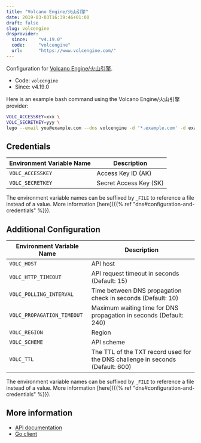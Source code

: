```yaml
---
title: "Volcano Engine/火山引擎"
date: 2019-03-03T16:39:46+01:00
draft: false
slug: volcengine
dnsprovider:
  since:    "v4.19.0"
  code:     "volcengine"
  url:      "https://www.volcengine.com/"
---
```


<!-- THIS DOCUMENTATION IS AUTO-GENERATED. PLEASE DO NOT EDIT. -->
<!-- providers/dns/volcengine/volcengine.toml -->
<!-- THIS DOCUMENTATION IS AUTO-GENERATED. PLEASE DO NOT EDIT. -->


Configuration for [Volcano Engine/火山引擎](https://www.volcengine.com/).


<!--more-->

- Code: `volcengine`
- Since: v4.19.0


Here is an example bash command using the Volcano Engine/火山引擎 provider:

```bash
VOLC_ACCESSKEY=xxx \
VOLC_SECRETKEY=yyy \
lego --email you@example.com --dns volcengine -d '*.example.com' -d example.com run
```




## Credentials

| Environment Variable Name | Description |
|-----------------------|-------------|
| `VOLC_ACCESSKEY` | Access Key ID (AK) |
| `VOLC_SECRETKEY` | Secret Access Key (SK) |

The environment variable names can be suffixed by `_FILE` to reference a file instead of a value.
More information [here]({{% ref "dns#configuration-and-credentials" %}}).


## Additional Configuration

| Environment Variable Name | Description |
|--------------------------------|-------------|
| `VOLC_HOST` | API host |
| `VOLC_HTTP_TIMEOUT` | API request timeout in seconds (Default: 15) |
| `VOLC_POLLING_INTERVAL` | Time between DNS propagation check in seconds (Default: 10) |
| `VOLC_PROPAGATION_TIMEOUT` | Maximum waiting time for DNS propagation in seconds (Default: 240) |
| `VOLC_REGION` | Region |
| `VOLC_SCHEME` | API scheme |
| `VOLC_TTL` | The TTL of the TXT record used for the DNS challenge in seconds (Default: 600) |

The environment variable names can be suffixed by `_FILE` to reference a file instead of a value.
More information [here]({{% ref "dns#configuration-and-credentials" %}}).




## More information

- [API documentation](https://www.volcengine.com/docs/6758/155086)
- [Go client](https://github.com/volcengine/volc-sdk-golang)

<!-- THIS DOCUMENTATION IS AUTO-GENERATED. PLEASE DO NOT EDIT. -->
<!-- providers/dns/volcengine/volcengine.toml -->
<!-- THIS DOCUMENTATION IS AUTO-GENERATED. PLEASE DO NOT EDIT. -->
